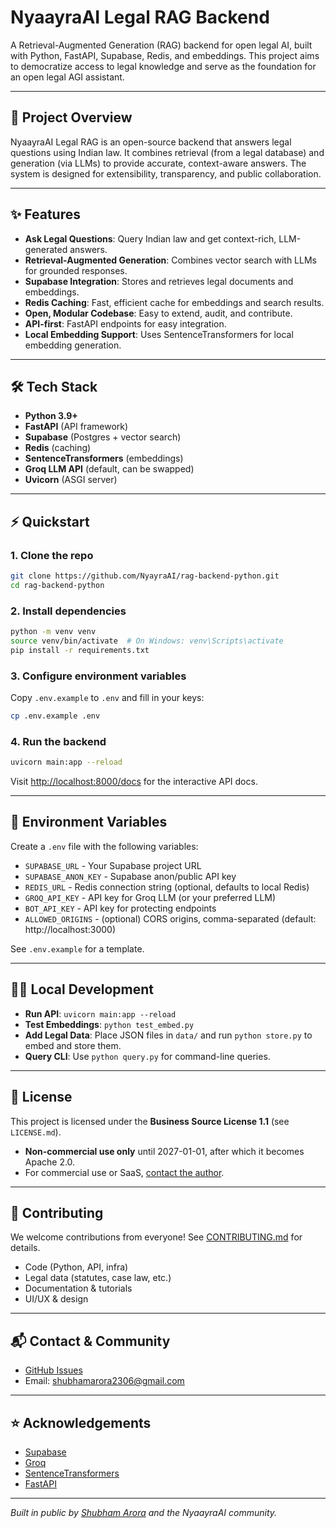 # NyaayraAI Legal RAG Backend

A Retrieval-Augmented Generation (RAG) backend for open legal AI, built with Python, FastAPI, Supabase, Redis, and embeddings. This project aims to democratize access to legal knowledge and serve as the foundation for an open legal AGI assistant.

---

## 🚀 Project Overview

NyaayraAI Legal RAG is an open-source backend that answers legal questions using Indian law. It combines retrieval (from a legal database) and generation (via LLMs) to provide accurate, context-aware answers. The system is designed for extensibility, transparency, and public collaboration.

---

## ✨ Features

- **Ask Legal Questions**: Query Indian law and get context-rich, LLM-generated answers.
- **Retrieval-Augmented Generation**: Combines vector search with LLMs for grounded responses.
- **Supabase Integration**: Stores and retrieves legal documents and embeddings.
- **Redis Caching**: Fast, efficient cache for embeddings and search results.
- **Open, Modular Codebase**: Easy to extend, audit, and contribute.
- **API-first**: FastAPI endpoints for easy integration.
- **Local Embedding Support**: Uses SentenceTransformers for local embedding generation.

---

## 🛠️ Tech Stack

- **Python 3.9+**
- **FastAPI** (API framework)
- **Supabase** (Postgres + vector search)
- **Redis** (caching)
- **SentenceTransformers** (embeddings)
- **Groq LLM API** (default, can be swapped)
- **Uvicorn** (ASGI server)

---

## ⚡ Quickstart

### 1. Clone the repo
```bash
git clone https://github.com/NyayraAI/rag-backend-python.git
cd rag-backend-python
```

### 2. Install dependencies
```bash
python -m venv venv
source venv/bin/activate  # On Windows: venv\Scripts\activate
pip install -r requirements.txt
```

### 3. Configure environment variables
Copy `.env.example` to `.env` and fill in your keys:
```bash
cp .env.example .env
```

### 4. Run the backend
```bash
uvicorn main:app --reload
```

Visit [http://localhost:8000/docs](http://localhost:8000/docs) for the interactive API docs.

---

## 🧩 Environment Variables

Create a `.env` file with the following variables:

- `SUPABASE_URL` - Your Supabase project URL
- `SUPABASE_ANON_KEY` - Supabase anon/public API key
- `REDIS_URL` - Redis connection string (optional, defaults to local Redis)
- `GROQ_API_KEY` - API key for Groq LLM (or your preferred LLM)
- `BOT_API_KEY` - API key for protecting endpoints
- `ALLOWED_ORIGINS` - (optional) CORS origins, comma-separated (default: http://localhost:3000)

See `.env.example` for a template.

---

## 🧑‍💻 Local Development

- **Run API**: `uvicorn main:app --reload`
- **Test Embeddings**: `python test_embed.py`
- **Add Legal Data**: Place JSON files in `data/` and run `python store.py` to embed and store them.
- **Query CLI**: Use `python query.py` for command-line queries.

---

## 📜 License

This project is licensed under the **Business Source License 1.1** (see `LICENSE.md`).
- **Non-commercial use only** until 2027-01-01, after which it becomes Apache 2.0.
- For commercial use or SaaS, [contact the author](COMMERCIAL.md).

---

## 🤝 Contributing

We welcome contributions from everyone! See [CONTRIBUTING.md](CONTRIBUTING.md) for details.
- Code (Python, API, infra)
- Legal data (statutes, case law, etc.)
- Documentation & tutorials
- UI/UX & design

---

## 📬 Contact & Community

- [GitHub Issues](https://github.com/NyayraAI/rag-backend-python/issues)
- Email: shubhamarora2306@gmail.com

---

## ⭐️ Acknowledgements

- [Supabase](https://supabase.com/)
- [Groq](https://groq.com/)
- [SentenceTransformers](https://www.sbert.net/)
- [FastAPI](https://fastapi.tiangolo.com/)

---

*Built in public by [Shubham Arora](https://github.com/shubhamarora2306) and the NyaayraAI community.*
